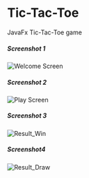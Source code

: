 # Tic-Tac-Toe  
JavaFx Tic-Tac-Toe game
##### Screenshot 1
![Welcome Screen](https://drive.google.com/uc?id=1fuKk7_QLLAgFU_876vmzcoCtxilRPORp)
##### Screenshot 2
![Play Screen](https://drive.google.com/uc?id=1a75BGDzfRVwajKYANIZEUVe5NE_kwgL9)
##### Screenshot 3
![Result_Win](https://drive.google.com/uc?id=1U0K03aldBcgk0fntaTZT21LgiY1goWuW)
##### Screenshot4
![Result_Draw](https://drive.google.com/uc?id=1JSuzS1bxxqaft9Xm9YZTUkrXpM5rJ9mA)
